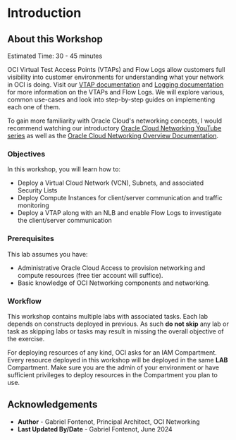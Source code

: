 # Introduction

## About this Workshop

Estimated Time: 30 - 45 minutes

OCI Virtual Test Access Points (VTAPs) and Flow Logs allow customers full visibility into customer environments for understanding what your network in OCI is doing. Visit our [VTAP documentation](https://docs.oracle.com/en-us/iaas/Content/Network/Tasks/vtap.htm) and [Logging documentation](https://docs.oracle.com/en-us/iaas/Content/Logging/home.htm) for more information on the VTAPs and Flow Logs. We will explore various, common use-cases and look into step-by-step guides on implementing each one of them.

To gain more familiarity with Oracle Cloud's networking concepts, I would recommend watching our introductory [Oracle Cloud Networking YouTube series](https://youtu.be/mIYSgeX5FkM) as well as the [Oracle Cloud Networking Overview Documentation](https://docs.cloud.oracle.com/iaas/Content/Network/Concepts/overview.htm).

### Objectives

In this workshop, you will learn how to:

* Deploy a Virtual Cloud Network (VCN), Subnets, and associated Security Lists
* Deploy Compute Instances for client/server communication and traffic monitoring
* Deploy a VTAP along with an NLB and enable Flow Logs to investigate the client/server communication

### Prerequisites

This lab assumes you have:

* Administrative Oracle Cloud Access to provision networking and compute resources (free tier account will suffice).
* Basic knowledge of OCI Networking components and networking.

### Workflow

This workshop contains multiple labs with associated tasks. Each lab depends on constructs deployed in previous. As such **do not skip** any lab or task as skipping labs or tasks may result in missing the overall objective of the exercise.

For deploying resources of any kind, OCI asks for an IAM Compartment. Every resource deployed in this workshop will be deployed in the same **LAB** Compartment. Make sure you are the admin of your environment or have sufficient privileges to deploy resources in the Compartment you plan to use.

## Acknowledgements

* **Author** - Gabriel Fontenot, Principal Architect, OCI Networking
* **Last Updated By/Date** - Gabriel Fontenot, June 2024
